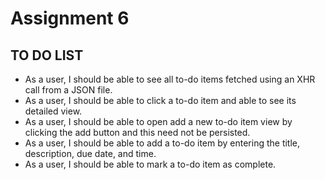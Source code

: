 # Assignment 6

## TO DO LIST

* As a user, I should be able to see all to-do items fetched using an XHR call from a JSON file.
* As a user, I should be able to click a to-do item and able to see its detailed view.
* As a user, I should be able to open add a new to-do item view by clicking the add button and this need not be persisted.
* As a user, I should be able to add a to-do item by entering the title, description, due date, and time.
* As a user, I should be able to mark a to-do item as complete.